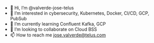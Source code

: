- 👋 Hi, I’m @valverde-jose-telus
- 👀 I’m interested in cybersecurity, Kubernetes, Docker, CI/CD, GCP, PubSub
- 🌱 I’m currently learning Confluent Kafka, GCP
- 💞️ I’m looking to collaborate on Cloud BSS
- 📫 How to reach me jose.valverde@telus.com

<!---
valverde-jose-telus/valverde-jose-telus is a ✨ special ✨ repository because its `README.md` (this file) appears on your GitHub profile.
You can click the Preview link to take a look at your changes.
--->
